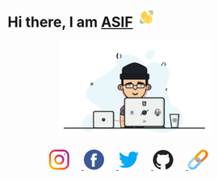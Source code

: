 # Hi there, I am [ASIF](https://github.com/apexx77) <img src="https://github.com/apexx77/apexx77/blob/master/hello.gif" width="40">


<p align="center">
  <img src="https://github.com/apexx77/apexx77/blob/master/Programmer.gif" width="60%" title="Programmer_GIF">
</p>

<div align="center" style="padding-top:10px;">
<a href="https://www.instagram.com/asif_ahmad_s/">
<img src="https://github.com/apexx77/apexx77/blob/master/instagram.png" width=40px style="padding-right:25px" alt="Instagram">
</a>
<a href="https://www.facebook.com/asifahmad.shaik.90">
<img src="https://github.com/apexx77/apexx77/blob/master/facebook.png" width=40px style="padding-right:25px" alt="Facebook">
</a>
<a href="https://twitter.com/asif_ahmad07?s=09">
<img src="https://github.com/apexx77/apexx77/blob/master/twitter.png" width=40px style="padding-right:25px" alt="Twitter">
</a>
<a href="https://github.com/apexx77">
<img src="https://github.com/apexx77/apexx77/blob/master/github.png" width=40px style="padding-right:25px" alt="Github">
</a>
<a href="https://apexx77.github.io/website">
<img src="https://github.com/apexx77/apexx77/blob/master/link.png" width=40px style="padding-right:25px" alt="Profile">
</a>
</div>
